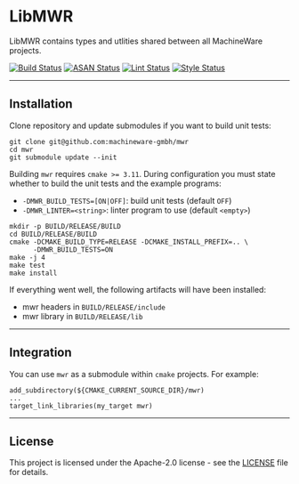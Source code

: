 # LibMWR

LibMWR contains types and utlities shared between all MachineWare projects.

[![Build Status](https://github.com/machineware-gmbh/mwr/actions/workflows/cmake.yml/badge.svg?branch=main)](https://github.com/machineware-gmbh/mwr/actions/workflows/cmake.yml)
[![ASAN Status](https://github.com/machineware-gmbh/mwr/actions/workflows/asan.yml/badge.svg?branch=main)](https://github.com/machineware-gmbh/mwr/actions/workflows/asan.yml)
[![Lint Status](https://github.com/machineware-gmbh/mwr/actions/workflows/lint.yml/badge.svg?branch=main)](https://github.com/machineware-gmbh/mwr/actions/workflows/lint.yml)
[![Style Status](https://github.com/machineware-gmbh/mwr/actions/workflows/style.yml/badge.svg?branch=main)](https://github.com/machineware-gmbh/mwr/actions/workflows/style.yml)

----
## Installation

Clone repository and update submodules if you want to build unit tests:
```
git clone git@github.com:machineware-gmbh/mwr
cd mwr
git submodule update --init
```
Building `mwr` requires `cmake >= 3.11`. During configuration you must state
whether to build the unit tests and the example programs:
* `-DMWR_BUILD_TESTS=[ON|OFF]`: build unit tests (default `OFF`)
* `-DMWR_LINTER=<string>`: linter program to use (default `<empty>`)
```
mkdir -p BUILD/RELEASE/BUILD
cd BUILD/RELEASE/BUILD
cmake -DCMAKE_BUILD_TYPE=RELEASE -DCMAKE_INSTALL_PREFIX=.. \
      -DMWR_BUILD_TESTS=ON
make -j 4
make test
make install
```
If everything went well, the following artifacts will have been installed:
* mwr headers in `BUILD/RELEASE/include`
* mwr library in `BUILD/RELEASE/lib`

----
## Integration
You can use `mwr` as a submodule within `cmake` projects. For example:
```
add_subdirectory(${CMAKE_CURRENT_SOURCE_DIR}/mwr)
...
target_link_libraries(my_target mwr)
```

----
## License

This project is licensed under the Apache-2.0 license - see the
[LICENSE](LICENSE) file for details.

